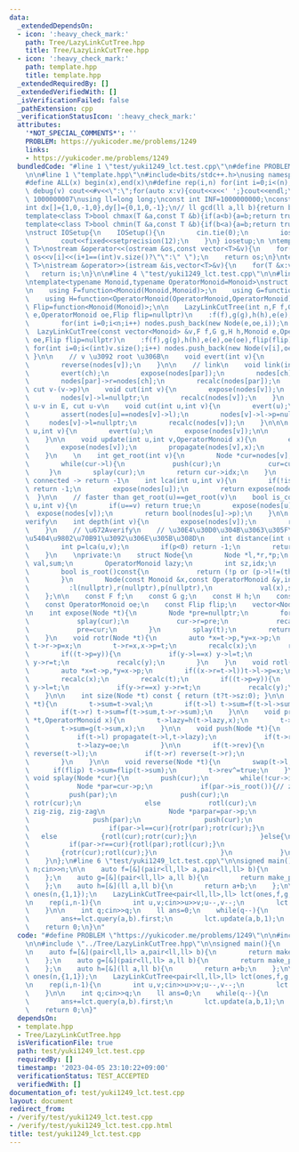 ```yaml
---
data:
  _extendedDependsOn:
  - icon: ':heavy_check_mark:'
    path: Tree/LazyLinkCutTree.hpp
    title: Tree/LazyLinkCutTree.hpp
  - icon: ':heavy_check_mark:'
    path: template.hpp
    title: template.hpp
  _extendedRequiredBy: []
  _extendedVerifiedWith: []
  _isVerificationFailed: false
  _pathExtension: cpp
  _verificationStatusIcon: ':heavy_check_mark:'
  attributes:
    '*NOT_SPECIAL_COMMENTS*': ''
    PROBLEM: https://yukicoder.me/problems/1249
    links:
    - https://yukicoder.me/problems/1249
  bundledCode: "#line 1 \"test/yuki1249_lct.test.cpp\"\n#define PROBLEM \"https://yukicoder.me/problems/1249\"\
    \n\n#line 1 \"template.hpp\"\n#include<bits/stdc++.h>\nusing namespace std;\n\
    #define ALL(x) begin(x),end(x)\n#define rep(i,n) for(int i=0;i<(n);i++)\n#define\
    \ debug(v) cout<<#v<<\":\";for(auto x:v){cout<<x<<' ';}cout<<endl;\n#define mod\
    \ 1000000007\nusing ll=long long;\nconst int INF=1000000000;\nconst ll LINF=1001002003004005006ll;\n\
    int dx[]={1,0,-1,0},dy[]={0,1,0,-1};\n// ll gcd(ll a,ll b){return b?gcd(b,a%b):a;}\n\
    template<class T>bool chmax(T &a,const T &b){if(a<b){a=b;return true;}return false;}\n\
    template<class T>bool chmin(T &a,const T &b){if(b<a){a=b;return true;}return false;}\n\
    \nstruct IOSetup{\n    IOSetup(){\n        cin.tie(0);\n        ios::sync_with_stdio(0);\n\
    \        cout<<fixed<<setprecision(12);\n    }\n} iosetup;\n \ntemplate<typename\
    \ T>\nostream &operator<<(ostream &os,const vector<T>&v){\n    for(int i=0;i<(int)v.size();i++)\
    \ os<<v[i]<<(i+1==(int)v.size()?\"\":\" \");\n    return os;\n}\ntemplate<typename\
    \ T>\nistream &operator>>(istream &is,vector<T>&v){\n    for(T &x:v)is>>x;\n \
    \   return is;\n}\n\n#line 4 \"test/yuki1249_lct.test.cpp\"\n\n#line 1 \"Tree/LazyLinkCutTree.hpp\"\
    \ntemplate<typename Monoid,typename OperatorMonoid=Monoid>\nstruct LazyLinkCutTree{\n\
    \n    using F=function<Monoid(Monoid,Monoid)>;\n    using G=function<Monoid(Monoid,OperatorMonoid)>;\n\
    \    using H=function<OperatorMonoid(OperatorMonoid,OperatorMonoid)>;\n    using\
    \ Flip=function<Monoid(Monoid)>;\n\n    LazyLinkCutTree(int n,F f,G g,H h,Monoid\
    \ e,OperatorMonoid oe,Flip flip=nullptr)\n    :f(f),g(g),h(h),e(e),oe(oe),flip(flip){\n\
    \        for(int i=0;i<n;i++) nodes.push_back(new Node(e,oe,i));\n    }\n\n  \
    \  LazyLinkCutTree(const vector<Monoid> &v,F f,G g,H h,Monoid e,OperatorMonoid\
    \ oe,Flip flip=nullptr)\n    :f(f),g(g),h(h),e(e),oe(oe),flip(flip){\n       \
    \ for(int i=0;i<(int)v.size();i++) nodes.push_back(new Node(v[i],oe,i));\n   \
    \ }\n\n    // v \u3092 root \u306B\n    void evert(int v){\n        expose(nodes[v]);\n\
    \        reverse(nodes[v]);\n    }\n\n    // link\n    void link(int ch,int par){\n\
    \        evert(ch);\n        expose(nodes[par]);\n        nodes[ch]->p=nodes[par];\n\
    \        nodes[par]->r=nodes[ch];\n        recalc(nodes[par]);\n    }\n\n    //\
    \ cut v-(v->p)\n    void cut(int v){\n        expose(nodes[v]);\n        nodes[v]->l->p=nullptr;\n\
    \        nodes[v]->l=nullptr;\n        recalc(nodes[v]);\n    }\n    // check\
    \ u-v in E, cut u-v\n    void cut(int u,int v){\n        evert(u);\n        expose(nodes[v]);\n\
    \        assert(nodes[u]==nodes[v]->l);\n        nodes[v]->l->p=nullptr;\n   \
    \     nodes[v]->l=nullptr;\n        recalc(nodes[v]);\n    }\n\n\n    Monoid query(int\
    \ u,int v){\n        evert(u);\n        expose(nodes[v]);\n\n        return nodes[v]->sum;\n\
    \    }\n\n    void update(int u,int v,OperatorMonoid x){\n        evert(u);\n\
    \        expose(nodes[v]);\n        propagate(nodes[v],x);\n        push(nodes[v]);\n\
    \    }\n    \n    int get_root(int v){\n        Node *cur=nodes[v];\n        expose(cur);\n\
    \        while(cur->l){\n            push(cur);\n            cur=cur->l;\n   \
    \     }\n        splay(cur);\n        return cur->idx;\n    }\n    \n    // not\
    \ connected -> return -1\n    int lca(int u,int v){\n        if(!is_connected(u,v))\
    \ return -1;\n        expose(nodes[u]);\n        return expose(nodes[v]);\n  \
    \  }\n\n    // faster than get_root(u)==get_root(v)\n    bool is_connected(int\
    \ u,int v){\n        if(u==v) return true;\n        expose(nodes[u]);\n      \
    \  expose(nodes[v]);\n        return bool(nodes[u]->p);\n    }\n\n    // \u672A\
    verify\n    int depth(int v){\n        expose(nodes[v]);\n        return size(nodes[v])-1;\n\
    \    }\n    // \u672Averify\n    // \u30E4\u30D0\u304B\u3063\u305F\u3089path query\u3067\
    \u5404\u9802\u70B91\u3092\u306E\u305B\u308D\n    int distance(int u,int v){\n\
    \        int p=lca(u,v);\n        if(p<0) return -1;\n        return depth(u)+depth(v)-depth(p)*2;\n\
    \    }\n    \nprivate:\n    struct Node{\n        Node *l,*r,*p;\n        Monoid\
    \ val,sum;\n        OperatorMonoid lazy;\n        int sz,idx;\n        bool rev;\n\
    \        bool is_root()const{\n            return (!p or (p->l!=(this) and p->r!=(this)));\n\
    \        }\n        Node(const Monoid &x,const OperatorMonoid &y,int idx)\n  \
    \          :l(nullptr),r(nullptr),p(nullptr),\n            val(x),sum(x),lazy(y),sz(1),idx(idx),rev(false){}\n\
    \    };\n\n    const F f;\n    const G g;\n    const H h;\n    const Monoid e;\n\
    \    const OperatorMonoid oe;\n    const Flip flip;\n    vector<Node *> nodes;\n\
    \n    int expose(Node *t){\n        Node *pre=nullptr;\n        for(Node *cur=t;cur;cur=cur->p){\n\
    \            splay(cur);\n            cur->r=pre;\n            recalc(cur);\n\
    \            pre=cur;\n        }\n        splay(t);\n        return pre->idx;\n\
    \    }\n    void rotr(Node *t){\n        auto *x=t->p,*y=x->p;\n        if((x->l=t->r))\
    \ t->r->p=x;\n        t->r=x,x->p=t;\n        recalc(x);\n        recalc(t);\n\
    \        if((t->p=y)){\n            if(y->l==x) y->l=t;\n            if(y->r==x)\
    \ y->r=t;\n            recalc(y);\n        }\n    }\n    void rotl(Node *t){\n\
    \        auto *x=t->p,*y=x->p;\n        if((x->r=t->l))t->l->p=x;\n        t->l=x,x->p=t;\n\
    \        recalc(x);\n        recalc(t);\n        if((t->p=y)){\n            if(y->l==x)\
    \ y->l=t;\n            if(y->r==x) y->r=t;\n            recalc(y);\n        }\n\
    \    }\n\n    int size(Node *t) const { return (t?t->sz:0); }\n\n    void recalc(Node\
    \ *t){\n        t->sum=t->val;\n        if(t->l) t->sum=f(t->l->sum,t->sum);\n\
    \        if(t->r) t->sum=f(t->sum,t->r->sum);\n    }\n\n    void propagate(Node\
    \ *t,OperatorMonoid x){\n        t->lazy=h(t->lazy,x);\n        t->val=g(t->val,x);\n\
    \        t->sum=g(t->sum,x);\n    }\n\n    void push(Node *t){\n        if(t->lazy!=oe){\n\
    \            if(t->l) propagate(t->l,t->lazy);\n            if(t->r) propagate(t->r,t->lazy);\n\
    \            t->lazy=oe;\n        }\n\n        if(t->rev){\n            if(t->l)\
    \ reverse(t->l);\n            if(t->r) reverse(t->r);\n            t->rev=false;\n\
    \        }\n    }\n\n    void reverse(Node *t){\n        swap(t->l,t->r);\n  \
    \      if(flip) t->sum=flip(t->sum);\n        t->rev^=true;\n    }\n    \n   \
    \ void splay(Node *cur){\n        push(cur);\n        while(!cur->is_root()){\n\
    \            Node *par=cur->p;\n            if(par->is_root()){// zig\n      \
    \          push(par);\n                push(cur);\n                if(par->l==cur)\
    \ rotr(cur);\n                else            rotl(cur);\n            }else{//\
    \ zig-zig, zig-zag\n                Node *parpar=par->p;\n                push(parpar);\n\
    \                push(par);\n                push(cur);\n                if(parpar->l==par){\n\
    \                    if(par->l==cur){rotr(par);rotr(cur);}\n                 \
    \   else           {rotl(cur);rotr(cur);}\n                }else{\n          \
    \          if(par->r==cur){rotl(par);rotl(cur);}\n                    else   \
    \        {rotr(cur);rotl(cur);}\n                }\n            }\n        }\n\
    \    }\n};\n#line 6 \"test/yuki1249_lct.test.cpp\"\n\nsigned main(){\n    int\
    \ n;cin>>n;\n\n    auto f=[&](pair<ll,ll> a,pair<ll,ll> b){\n        return make_pair(a.first+b.first,a.second+b.second);\n\
    \    };\n    auto g=[&](pair<ll,ll> a,ll b){\n        return make_pair(a.first+a.second*b,a.second);\n\
    \    };\n    auto h=[&](ll a,ll b){\n        return a+b;\n    };\n\n    vector<pair<ll,ll>>\
    \ ones(n,{1,1});\n    LazyLinkCutTree<pair<ll,ll>,ll> lct(ones,f,g,h,{0,0},0);\n\
    \n    rep(i,n-1){\n        int u,v;cin>>u>>v;u--,v--;\n        lct.link(u,v);\n\
    \    }\n\n    int q;cin>>q;\n    ll ans=0;\n    while(q--){\n        int a,b;cin>>a>>b;a--,b--;\n\
    \        ans+=lct.query(a,b).first;\n        lct.update(a,b,1);\n    }\n    cout<<ans<<endl;\n\
    \    return 0;\n}\n"
  code: "#define PROBLEM \"https://yukicoder.me/problems/1249\"\n\n#include \"../template.hpp\"\
    \n\n#include \"../Tree/LazyLinkCutTree.hpp\"\n\nsigned main(){\n    int n;cin>>n;\n\
    \n    auto f=[&](pair<ll,ll> a,pair<ll,ll> b){\n        return make_pair(a.first+b.first,a.second+b.second);\n\
    \    };\n    auto g=[&](pair<ll,ll> a,ll b){\n        return make_pair(a.first+a.second*b,a.second);\n\
    \    };\n    auto h=[&](ll a,ll b){\n        return a+b;\n    };\n\n    vector<pair<ll,ll>>\
    \ ones(n,{1,1});\n    LazyLinkCutTree<pair<ll,ll>,ll> lct(ones,f,g,h,{0,0},0);\n\
    \n    rep(i,n-1){\n        int u,v;cin>>u>>v;u--,v--;\n        lct.link(u,v);\n\
    \    }\n\n    int q;cin>>q;\n    ll ans=0;\n    while(q--){\n        int a,b;cin>>a>>b;a--,b--;\n\
    \        ans+=lct.query(a,b).first;\n        lct.update(a,b,1);\n    }\n    cout<<ans<<endl;\n\
    \    return 0;\n}"
  dependsOn:
  - template.hpp
  - Tree/LazyLinkCutTree.hpp
  isVerificationFile: true
  path: test/yuki1249_lct.test.cpp
  requiredBy: []
  timestamp: '2023-04-05 23:10:22+09:00'
  verificationStatus: TEST_ACCEPTED
  verifiedWith: []
documentation_of: test/yuki1249_lct.test.cpp
layout: document
redirect_from:
- /verify/test/yuki1249_lct.test.cpp
- /verify/test/yuki1249_lct.test.cpp.html
title: test/yuki1249_lct.test.cpp
---
```

